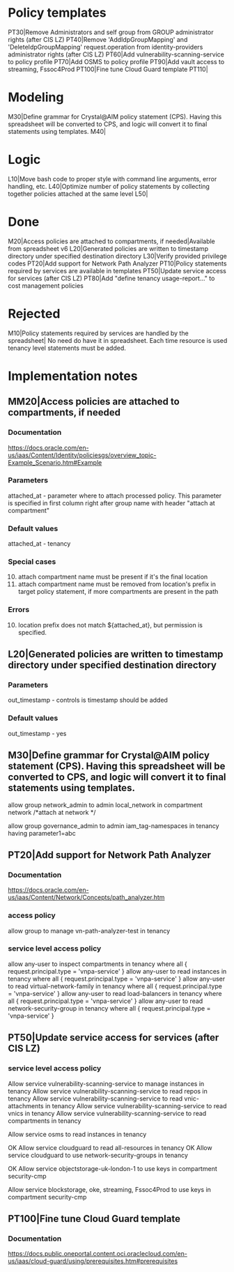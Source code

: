 
# Policy templates
PT30|Remove Administrators and self group from GROUP administrator rights (after CIS LZ)
PT40|Remove 'AddIdpGroupMapping' and 'DeleteIdpGroupMapping' request.operation from identity-providers administrator rights (after CIS LZ)
PT60|Add vulnerability-scanning-service to policy profile
PT70|Add OSMS to policy profile
PT90|Add vault access to streaming, Fssoc4Prod 
PT100|Fine tune Cloud Guard template
PT110|

# Modeling
M30|Define grammar for Crystal@AIM policy statement (CPS). Having this spreadsheet will be converted to CPS, and logic will convert it to final statements using templates.
M40|

# Logic
L10|Move bash code to proper style with command line arguments, error handling, etc.
L40|Optimize number of policy statements by collecting together policies attached at the same level
L50|

# Done
M20|Access policies are attached to compartments, if needed|Available from spreadsheet v6
L20|Generated policies are written to timestamp directory under specified destination directory
L30|Verify provided privilege codes
PT20|Add support for Network Path Analyzer
PT10|Policy statements required by services are available in templates
PT50|Update service access for services (after CIS LZ)
PT80|Add "define tenancy usage-report..." to cost management policies

# Rejected
M10|Policy statements required by services are handled by the spreadsheet| No need do have it in spreadsheet. Each time resource is used tenancy level statements must be added.

# Implementation notes

## MM20|Access policies are attached to compartments, if needed

### Documentation
https://docs.oracle.com/en-us/iaas/Content/Identity/policiesgs/overview_topic-Example_Scenario.htm#Example

### Parameters
attached_at - parameter where to attach processed policy. This parameter is specified in first column right after group name with header "attach at compartment"

### Default values
attached_at - tenancy

### Special cases
10. attach compartment name must be present if it's the final location
20. attach compartment name must be removed from location's prefix in target policy statement, if more compartments are present in the path

### Errors
10. location prefix does not match ${attached_at}, but permission is specified.

## L20|Generated policies are written to timestamp directory under specified destination directory

### Parameters 
out_timestamp - controls is timestamp should be added

### Default values
out_timestamp - yes

## M30|Define grammar for Crystal@AIM policy statement (CPS). Having this spreadsheet will be converted to CPS, and logic will convert it to final statements using templates.

allow group network_admin to admin local_network in compartment network /*attach at network */

allow group governance_admin to admin iam_tag-namespaces in tenancy having parameter1=abc

## PT20|Add support for Network Path Analyzer

### Documentation
https://docs.oracle.com/en-us/iaas/Content/Network/Concepts/path_analyzer.htm

### access policy
allow group <group-name> to manage vn-path-analyzer-test in tenancy 

### service level access policy
allow any-user to inspect compartments in tenancy where all { request.principal.type = 'vnpa-service' }
allow any-user to read instances in tenancy where all { request.principal.type = 'vnpa-service' }
allow any-user to read virtual-network-family in tenancy where all { request.principal.type = 'vnpa-service' }
allow any-user to read load-balancers in tenancy where all { request.principal.type = 'vnpa-service' }
allow any-user to read network-security-group in tenancy where all { request.principal.type = 'vnpa-service' } 

## PT50|Update service access for services (after CIS LZ)

### service level access policy
Allow service vulnerability-scanning-service to manage instances in tenancy
Allow service vulnerability-scanning-service to read repos in tenancy
Allow service vulnerability-scanning-service to read vnic-attachments in tenancy
Allow service vulnerability-scanning-service to read vnics in tenancy
Allow service vulnerability-scanning-service to read compartments in tenancy

Allow service osms to read instances in tenancy

OK Allow service cloudguard to read all-resources in tenancy
OK Allow service cloudguard to use network-security-groups in tenancy

OK Allow service objectstorage-uk-london-1 to use keys in compartment security-cmp

Allow service blockstorage, oke, streaming, Fssoc4Prod to use keys in compartment security-cmp

## PT100|Fine tune Cloud Guard template

### Documentation
https://docs.public.oneportal.content.oci.oraclecloud.com/en-us/iaas/cloud-guard/using/prerequisites.htm#prerequisites

